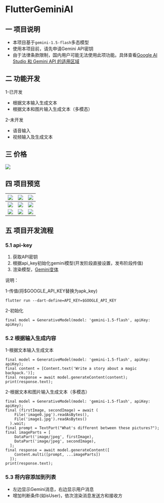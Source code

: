 # FlutterGeminiAI

## 一 项目说明

* 本项目基于`gemini-1.5-flash`多态模型
* 使用本项目前，请先申请Gemini API密钥
* 由于法律条款限制，国内用户可能无法使用此项功能。具体查看[Google AI Studio 和 Gemini API 的适用区域](https://ai.google.dev/gemini-api/docs/available-regions?hl=zh-cn)

## 二 功能开发

1-已开发

* 根据文本输入生成文本
* 根据文本和图片输入生成文本（多模态）

2-未开发

* 语音输入
* 视频输入及生成文本

## 三 价格

![][0]

## 四  项目预览

| ![][1] | ![][2] | ![][3] |
| ------ | ------ | ------ |
| ![][4] | ![][5] | ![][6] |
| ![][7] | ![][8] | ![][9] |

## 五 项目开发流程

### 5.1 api-key

1. 获取API密钥
2. 根据api_key初始化gemini模型(开发阶段直接设置，发布阶段传值)
3. 渲染模型，[Gemini变体](https://ai.google.dev/gemini-api/docs/models/gemini?hl=zh-cn)

说明：

1-传值(将$GOOGLE_API_KEY替换为apk_key)

```
flutter run --dart-define=API_KEY=$GOOGLE_API_KEY
```

2-初始化

```
final model = GenerativeModel(model: 'gemini-1.5-flash', apiKey: apiKey);
```

### 5.2 根据输入生成内容

1-根据文本输入生成文本

```
final model = GenerativeModel(model: 'gemini-1.5-flash', apiKey: apiKey);
final content = [Content.text('Write a story about a magic backpack.')];
final response = await model.generateContent(content);
print(response.text);
```

2-根据文本和图片输入生成文本（多模态）

```
final model = GenerativeModel(model: 'gemini-1.5-flash', apiKey: apiKey);
final (firstImage, secondImage) = await (
    File('image0.jpg').readAsBytes(),
    File('image1.jpg').readAsBytes()
  ).wait;
final prompt = TextPart("What's different between these pictures?");
final imageParts = [
    DataPart('image/jpeg', firstImage),
    DataPart('image/jpeg', secondImage),
  ];
final response = await model.generateContent([
    Content.multi([prompt, ...imageParts])
  ]);
print(response.text);
```

### 5.3 将内容添加到列表

* 左边显示Gemini消息，右边显示用户消息
* 增加判断条件(如isUser)，依次渲染消息发送方和接收方




[0]:https://cdn.jsdelivr.net/gh/PGzxc/CDN/blog-resume/gemini-price.png
[1]:https://cdn.jsdelivr.net/gh/PGzxc/CDN/blog-resume/flutter-gemini-start-1.png
[2]:https://cdn.jsdelivr.net/gh/PGzxc/CDN/blog-resume/flutter-gemini-text-request-2.png
[3]:https://cdn.jsdelivr.net/gh/PGzxc/CDN/blog-resume/flutter-gemini-text-response-3.png
[4]:https://cdn.jsdelivr.net/gh/PGzxc/CDN/blog-resume/flutter-gemini-img-send-4.png
[5]:https://cdn.jsdelivr.net/gh/PGzxc/CDN/blog-resume/flutter-gemini-img-response-5.png
[6]:https://cdn.jsdelivr.net/gh/PGzxc/CDN/blog-resume/flutter-gemini-img-rec-6.png
[7]:https://cdn.jsdelivr.net/gh/PGzxc/CDN/blog-resume/flutter-gemini-img-rec-result-7.png
[8]:https://cdn.jsdelivr.net/gh/PGzxc/CDN/blog-resume/flutter-gemini-chat-list-8.png
[9]:https://cdn.jsdelivr.net/gh/PGzxc/CDN/blog-resume/flutter-gemini-chat-list-9.png
